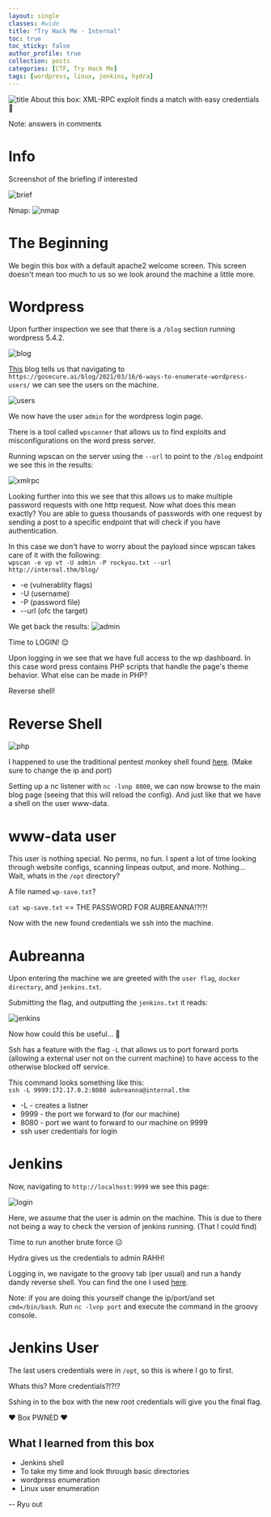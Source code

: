 ```yaml
---
layout: single
classes: #wide
title: "Try Hack Me - Internal"
toc: true
toc_sticky: false
author_profile: true
collection: posts
categories: [CTF, Try Hack Me]
tags: [wordpress, linux, jenkins, hydra]
---
```


![title](/assets/images/internal/title.png)
About this box: XML-RPC exploit finds a match with easy credentials :do_not_litter:

Note: answers in comments

# Info


Screenshot of the briefing if interested

![brief](/assets/images/internal/brief.png)

Nmap:
![nmap](/assets/images/internal/nmap.png)

# The Beginning

We begin this box with a default apache2 welcome screen. This screen doesn't
mean too much to us so we look around the machine a little more.

# Wordpress

Upon further inspection we see that there is a `/blog` section running wordpress 5.4.2. 

![blog](/assets/images/internal/blog.png)

[This](https://gosecure.ai/blog/2021/03/16/6-ways-to-enumerate-wordpress-users/)
blog tells us that navigating to `https://gosecure.ai/blog/2021/03/16/6-ways-to-enumerate-wordpress-users/` we can see the users on the machine. 

![users](/assets/images/internal/users.png)

We now have the user `admin` for the wordpress login page.

There is a tool called `wpscanner` that allows us to find exploits and misconfigurations on the word press server.

Running wpscan on the server using the `--url` to point to the `/blog` endpoint we see this in the results:

![xmlrpc](/assets/images/internal/xmlrpc.png)

Looking further into this we see that this allows us to make multiple password requests with one http request. Now what does this mean exactly? You are able to guess thousands of passwords with one request by sending a post to a specific endpoint that will check if you have authentication. 

In this case we don't have to worry about the payload since wpscan takes care of it with the following:  
`wpscan -e vp vt -U admin -P rockyou.txt --url http://internal.thm/blog/`
- -e (vulnerablity flags)
- -U (username)
- -P (password file)
- --url (ofc the target)

We get back the results:
![admin](/assets/images/internal/admin.png)
<!-- my2boys -->

Time to LOGIN! :relieved:

Upon logging in we see that we have full access to the wp dashboard. In this
case word press contains PHP scripts that handle the page's theme behavior. What
else can be made in PHP? 

Reverse shell!

# Reverse Shell

![php](/assets/images/internal/php.png)

I happened to use the traditional pentest monkey shell found
[here]( https://github.com/pentestmonkey/php-reverse-shell).
(Make sure to change the ip and port)

Setting up a nc listener with `nc -lvnp 8000`, we can now browse to the main
blog page (seeing that this will reload the config). And just like that we have
a shell on the user www-data.

# www-data user 

This user is nothing special. No perms, no fun. I spent a lot of time looking through website configs, scanning linpeas output, and more. Nothing... Wait, whats in the `/opt` directory?

A file named `wp-save.txt`?

`cat wp-save.txt` == THE PASSWORD FOR AUBREANNA!?!?!
<!-- aubreanna:bubb13guM!@#123 -->
Now with the new found credentials we ssh into the machine. 

# Aubreanna

Upon entering the machine we are greeted with the `user flag`, `docker directory`, and `jenkins.txt`.

Submitting the flag, and outputting the `jenkins.txt` it reads:


![jenkins](/assets/images/internal/jenkinsip.png)

Now how could this be useful... :brain:

Ssh has a feature with the flag `-L` that allows us to port forward ports (allowing a external user not on the current machine) to have access to the otherwise blocked off service. 

This command looks something like this:  
`ssh -L 9999:172.17.0.2:8080 aubreanna@internal.thm`

* -L - creates a listner
* 9999 - the port we forward to (for our machine)
* 8080 - port we want to forward to our machine on 9999
* ssh user credentials for login

# Jenkins

Now, navigating to `http://localhost:9999` we see this page:

![login](/assets/images/internal/jenkinslogin.png)

Here, we assume that the user is admin on the machine. This is due to there not being a way to check the version of jenkins running. (That I could find)

Time to run another brute force :expressionless:

Hydra gives us the credentials to admin RAHH!
<!-- password: spongebob -->

Logging in, we navigate to the groovy tab (per usual) and run a handy dandy
reverse shell. You can find the one I used
[here](https://gist.github.com/frohoff/fed1ffaab9b9beeb1c76).

Note: if you are doing this yourself change the ip/port/and set `cmd=/bin/bash`. Run `nc -lvnp port` and execute the command in the groovy console.

# Jenkins User

The last users credentials were in `/opt`, so this is where I go to first. 

Whats this? More credentials?!?!?
<!-- root:tr0ub13guM!@#123 -->

Sshing in to the box with the new root credentials will give you the final flag.

:heart: Box PWNED :heart:

## What I learned from this box
* Jenkins shell
* To take my time and look through basic directories
* wordpress enumeration
* Linux user enumeration


-- Ryu out
